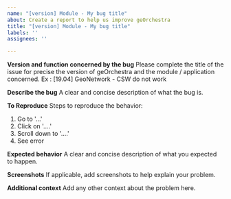 ```yaml
---
name: "[version] Module - My bug title"
about: Create a report to help us improve geOrchestra
title: "[version] Module - My bug title"
labels: ''
assignees: ''

---
```


**Version and function concerned by the bug**
Please complete the title of the issue for precise the version of geOrchestra and the module / application concerned.
Ex : [19.04] GeoNetwork - CSW do not work

**Describe the bug**
A clear and concise description of what the bug is.

**To Reproduce**
Steps to reproduce the behavior:
1. Go to '...'
2. Click on '....'
3. Scroll down to '....'
4. See error

**Expected behavior**
A clear and concise description of what you expected to happen.

**Screenshots**
If applicable, add screenshots to help explain your problem.

**Additional context**
Add any other context about the problem here.
